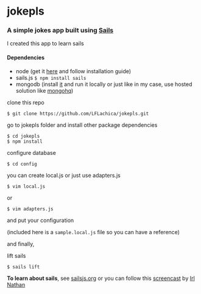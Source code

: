 # jokepls
### A simple jokes app built using [Sails](http://sailsjs.org/)
I created this app to learn sails

#### Dependencies
* node (get it [here](http://nodejs.org/) and follow installation guide)
* sails.js `$ npm install sails`
* mongodb (install [it](http://www.mongodb.org/downloads) and run it locally or just like in my case, use hosted solution like [mongohq](https://www.mongohq.com/home))

clone this repo
```
$ git clone https://github.com/LFLachica/jokepls.git
```

go to jokepls folder and install other package dependencies
```
$ cd jokepls
$ npm install
```

configure database 
```
$ cd config
```
you can create local.js or just use adapters.js
```
$ vim local.js
```
or

```
$ vim adapters.js
```
and put your configuration

(included here is a `sample.local.js` file so you can have a reference)

and finally,

lift sails
```
$ sails lift
```

**To learn about sails**, see [sailsjs.org](http://sailsjs.org/) or you can follow this [screencast](http://irlnathan.github.io/sailscasts/) by [Irl Nathan](https://github.com/irlnathan)  

